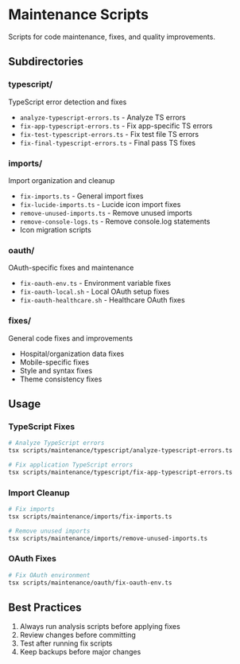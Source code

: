 # Maintenance Scripts

Scripts for code maintenance, fixes, and quality improvements.

## Subdirectories

### typescript/
TypeScript error detection and fixes
- `analyze-typescript-errors.ts` - Analyze TS errors
- `fix-app-typescript-errors.ts` - Fix app-specific TS errors
- `fix-test-typescript-errors.ts` - Fix test file TS errors
- `fix-final-typescript-errors.ts` - Final pass TS fixes

### imports/
Import organization and cleanup
- `fix-imports.ts` - General import fixes
- `fix-lucide-imports.ts` - Lucide icon import fixes
- `remove-unused-imports.ts` - Remove unused imports
- `remove-console-logs.ts` - Remove console.log statements
- Icon migration scripts

### oauth/
OAuth-specific fixes and maintenance
- `fix-oauth-env.ts` - Environment variable fixes
- `fix-oauth-local.sh` - Local OAuth setup fixes
- `fix-oauth-healthcare.sh` - Healthcare OAuth fixes

### fixes/
General code fixes and improvements
- Hospital/organization data fixes
- Mobile-specific fixes
- Style and syntax fixes
- Theme consistency fixes

## Usage

### TypeScript Fixes
```bash
# Analyze TypeScript errors
tsx scripts/maintenance/typescript/analyze-typescript-errors.ts

# Fix application TypeScript errors
tsx scripts/maintenance/typescript/fix-app-typescript-errors.ts
```

### Import Cleanup
```bash
# Fix imports
tsx scripts/maintenance/imports/fix-imports.ts

# Remove unused imports
tsx scripts/maintenance/imports/remove-unused-imports.ts
```

### OAuth Fixes
```bash
# Fix OAuth environment
tsx scripts/maintenance/oauth/fix-oauth-env.ts
```

## Best Practices

1. Always run analysis scripts before applying fixes
2. Review changes before committing
3. Test after running fix scripts
4. Keep backups before major changes